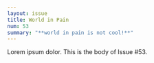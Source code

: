 ```yaml
---
layout: issue
title: World in Pain
num: 53
summary: "**world in pain is not cool!**"
---
```


Lorem ipsum dolor. This is the body of Issue #53.
